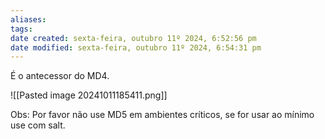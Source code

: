 ```yaml
---
aliases: 
tags: 
date created: sexta-feira, outubro 11º 2024, 6:52:56 pm
date modified: sexta-feira, outubro 11º 2024, 6:54:31 pm
---
```

É o antecessor do MD4.

![[Pasted image 20241011185411.png]]

Obs: Por favor não use MD5 em ambientes críticos, se for usar ao mínimo use com salt.